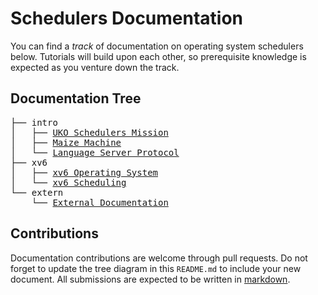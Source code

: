# Schedulers Documentation

You can find a *track* of documentation on operating system schedulers below.
Tutorials will build upon each other, so prerequisite knowledge is expected as
you venture down the track.

## Documentation Tree

<pre>
├── intro
│   ├── <a href="intro/mission.md">UKO Schedulers Mission</a>
│   ├── <a href="intro/maize.md">Maize Machine</a>
│   └── <a href="intro/lsp.md">Language Server Protocol</a>
├── xv6
│   ├── <a href="xv6/xv6.md">xv6 Operating System</a>
│   └── <a href="xv6/sched.md">xv6 Scheduling</a>
└── extern
    └── <a href="extern/extern.md">External Documentation</a>
</pre>

## Contributions

Documentation contributions are welcome through pull requests.
Do not forget to update the tree diagram in this `README.md` to include your
new document.
All submissions are expected to be written in
[markdown](https://www.markdownguide.org/basic-syntax/).
